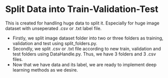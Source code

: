 # Split Data into Train-Validation-Test
 This is created for handling huge data to split it. 
 Especially for huge image dataset with unseperated .csv or .txt label file. 
 - Firstly, we split image dataset folder into two or three folders as training, validation and test using split_folders.py. 
 - Secondly, we split .csv or .txt file according to new train, validation and test folders using DataHandle.py. Thus, we have 3 folders and 3 .csv files. 
 - Now that we have data and its label, we are ready to implement deep learning methods as we desire. 
